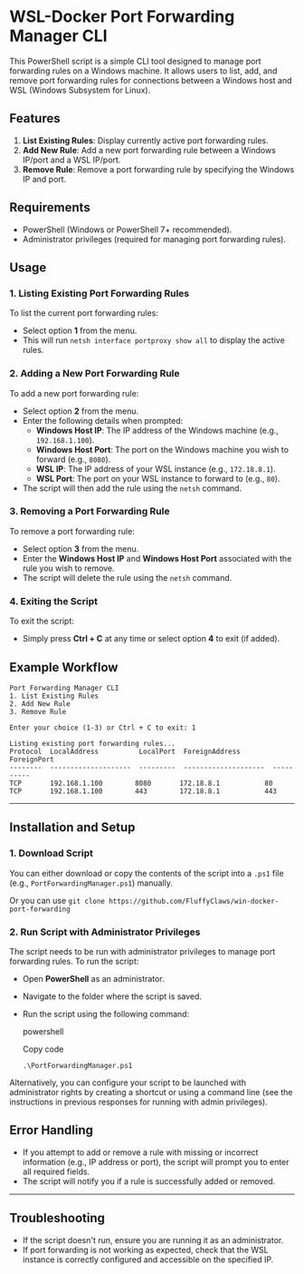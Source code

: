 WSL-Docker Port Forwarding Manager CLI
===============================================

This PowerShell script is a simple CLI tool designed to manage port forwarding rules on a Windows machine. It allows users to list, add, and remove port forwarding rules for connections between a Windows host and WSL (Windows Subsystem for Linux).

Features
--------

1.  **List Existing Rules**: Display currently active port forwarding rules.
2.  **Add New Rule**: Add a new port forwarding rule between a Windows IP/port and a WSL IP/port.
3.  **Remove Rule**: Remove a port forwarding rule by specifying the Windows IP and port.

Requirements
------------

-   PowerShell (Windows or PowerShell 7+ recommended).
-   Administrator privileges (required for managing port forwarding rules).

Usage
-----

### 1\. **Listing Existing Port Forwarding Rules**

To list the current port forwarding rules:

-   Select option **1** from the menu.
-   This will run `netsh interface portproxy show all` to display the active rules.

### 2\. **Adding a New Port Forwarding Rule**

To add a new port forwarding rule:

-   Select option **2** from the menu.
-   Enter the following details when prompted:
    -   **Windows Host IP**: The IP address of the Windows machine (e.g., `192.168.1.100`).
    -   **Windows Host Port**: The port on the Windows machine you wish to forward (e.g., `8080`).
    -   **WSL IP**: The IP address of your WSL instance (e.g., `172.18.8.1`).
    -   **WSL Port**: The port on your WSL instance to forward to (e.g., `80`).
-   The script will then add the rule using the `netsh` command.

### 3\. **Removing a Port Forwarding Rule**

To remove a port forwarding rule:

-   Select option **3** from the menu.
-   Enter the **Windows Host IP** and **Windows Host Port** associated with the rule you wish to remove.
-   The script will delete the rule using the `netsh` command.

### 4\. **Exiting the Script**

To exit the script:

-   Simply press **Ctrl + C** at any time or select option **4** to exit (if added).

Example Workflow
----------------

```
Port Forwarding Manager CLI
1. List Existing Rules
2. Add New Rule
3. Remove Rule

Enter your choice (1-3) or Ctrl + C to exit: 1

Listing existing port forwarding rules...
Protocol  LocalAddress          LocalPort  ForeignAddress       ForeignPort
--------  --------------------  ---------  --------------------  ----------
TCP       192.168.1.100        8080       172.18.8.1           80
TCP       192.168.1.100        443        172.18.8.1           443
```

* * * * *

Installation and Setup
----------------------

### 1\. **Download Script**

You can either download or copy the contents of the script into a `.ps1` file (e.g., `PortForwardingManager.ps1`) manually.

Or you can use `git clone https://github.com/FluffyClaws/win-docker-port-forwarding`

### 2\. **Run Script with Administrator Privileges**

The script needs to be run with administrator privileges to manage port forwarding rules. To run the script:

-   Open **PowerShell** as an administrator.

-   Navigate to the folder where the script is saved.

-   Run the script using the following command:

    powershell

    Copy code

    `.\PortForwardingManager.ps1`

Alternatively, you can configure your script to be launched with administrator rights by creating a shortcut or using a command line (see the instructions in previous responses for running with admin privileges).

Error Handling
--------------

-   If you attempt to add or remove a rule with missing or incorrect information (e.g., IP address or port), the script will prompt you to enter all required fields.
-   The script will notify you if a rule is successfully added or removed.

* * * * *

Troubleshooting
---------------

-   If the script doesn't run, ensure you are running it as an administrator.
-   If port forwarding is not working as expected, check that the WSL instance is correctly configured and accessible on the specified IP.

